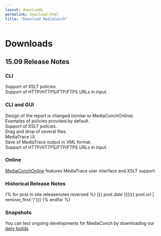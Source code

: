```yaml
---
layout: downloads
permalink: download.html
title: "Download MediaConch"
---
```


# Downloads

## 15.09 Release Notes

### CLI

Support of XSLT policies.  
Support of HTTP/HTTPS/FTP/FTPS URLs in input.  

### CLI and GUI

Design of the report is changed (similar to MediaConchOnline).  
Examples of policies provided by default.  
Support of XSLT policies.  
Drag and drop of several files.  
MediaTrace UI.  
Save of MediaTrace output in XML format.  
Support of HTTP/HTTPS/FTP/FTPS URLs in input.  

### Online

[MediaConchOnline](https://mediaarea.net/MediaConchOnline/) features MediaTrace user interface and XSLT support.

### Historical Release Notes

{% for post in site.releasenotes reversed %}
  [{{ post.date }}]({{ post.url | remove_first:'/'}})
{% endfor %}

### Snapshots

You can test ongoing developments for MediaConch by downloading our [daily builds](/MediaConch/downloads/snapshots.html).
